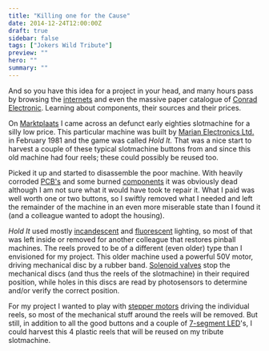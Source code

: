 ```yaml
---
title: "Killing one for the Cause"
date: 2014-12-24T12:00:00Z
draft: true
sidebar: false
tags: ["Jokers Wild Tribute"]
preview: ""
hero: ""
summary: ""
---
```


And so you have this idea for a project in your head, and many hours pass by browsing the [internets](http://en.m.wikipedia.org/wiki/Internets) and even the massive paper catalogue of [Conrad Electronic](https://www.conrad.nl/nl/componenten.html). Learning about components, their sources and their prices.

On [Marktplaats](http://www.marktplaats.nl/z/verzamelen/automaten-gokkasten-en-fruitautomaten.html?categoryId=1625) I came across an defunct early eighties slotmachine for a silly low price. This particular machine was built by [Marian Electronics Ltd.](http://uk.trademarkdirect.co.uk/marian-1162334) in February 1981 and the game was called _Hold It._
That was a nice start to harvest a couple of these typical slotmachine buttons from and since this old machine had four reels; these could possibly be reused too.

Picked it up and started to disassemble the poor machine. With heavily corroded [PCB's](http://en.wikipedia.org/wiki/Printed_circuit_board) and some burned [components](http://en.wikipedia.org/wiki/Resistor) it was obviously dead although I am not sure what it would have took te repair it. What I paid was well worth one or two buttons, so I swiftly removed what I needed and left the remainder of the machine in an even more miserable state than I found it (and a colleague wanted to adopt the housing).

_Hold It_ used mostly [incandescent](http://en.wikipedia.org/wiki/Incandescent_light_bulb) and [fluorescent](http://en.wikipedia.org/wiki/Fluorescent_lamp) lighting, so most of that was left inside or removed for another colleague that restores pinball machines. The reels proved to be of a different (even older) type than I envisioned for my project. This older machine used a powerful 50V motor, driving mechanical disc by a rubber band. [Solenoid valves](http://en.wikipedia.org/wiki/Solenoid_valve) stop the mechanical discs (and thus the reels of the slotmachine) in their required position, while holes in this discs are read by photosensors to determine and/or verify the correct position.

For my project I wanted to play with [stepper motors](http://en.wikipedia.org/wiki/Stepper_motor) driving the individual reels, so most of the mechanical stuff around the reels will be removed. But still, in addition to all the good buttons and a couple of [7-segment LED](http://en.wikipedia.org/wiki/Seven-segment_display)'s, I could harvest this 4 plastic reels that will be reused on my tribute slotmachine.